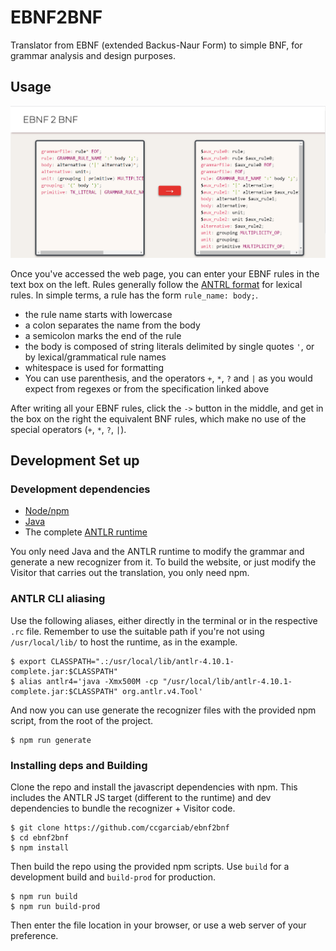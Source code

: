 # EBNF2BNF
Translator from EBNF (extended Backus-Naur Form) to simple BNF, for grammar analysis and design purposes.

## Usage

![grammarizer gui preview](ebnf2bnf_gui_preview.png)

Once you've accessed the web page, you can enter your EBNF rules in the text box on the left. Rules generally follow the [ANTRL format](https://github.com/antlr/antlr4/blob/master/doc/parser-rules.md) for lexical rules. In simple terms, a rule has the form `rule_name: body;`.
* the rule name starts with lowercase
* a colon separates the name from the body
* a semicolon marks the end of the rule
* the body is composed of string literals delimited by single quotes `'`, or by lexical/grammatical rule names
* whitespace is used for formatting
* You can use parenthesis, and the operators `+`, `*`, `?` and `|` as you would expect from regexes or from the specification linked above

After writing all your EBNF rules, click the `->` button in the middle, and get in the box on the right the equivalent BNF rules, which make no use of the special operators (`+`, `*`, `?`, `|`).

## Development Set up

### Development dependencies

* [Node/npm](https://nodejs.org/en/download/)
* [Java](https://openjdk.org/install/)
* The complete [ANTLR runtime](https://www.antlr.org/download.html)

You only need Java and the ANTLR runtime to modify the grammar and generate a new recognizer from it. To build the website, or just modify the Visitor that carries out the translation, you only need npm.

### ANTLR CLI aliasing

Use the following aliases, either directly in the terminal or in the respective `.rc` file. Remember to use the suitable path if you're not using `/usr/local/lib/` to host the runtime, as in the example.

```shell
$ export CLASSPATH=".:/usr/local/lib/antlr-4.10.1-complete.jar:$CLASSPATH"
$ alias antlr4='java -Xmx500M -cp "/usr/local/lib/antlr-4.10.1-complete.jar:$CLASSPATH" org.antlr.v4.Tool'
```

And now you can use generate the recognizer files with the provided npm script, from the root of the project.

```shell
$ npm run generate
```

### Installing deps and Building

Clone the repo and install the javascript dependencies with npm. This includes the ANTLR JS target (different to the runtime) and dev dependencies to bundle the recognizer + Visitor code.

```shell
$ git clone https://github.com/ccgarciab/ebnf2bnf
$ cd ebnf2bnf
$ npm install
```

Then build the repo using the provided npm scripts. Use `build` for a development build and `build-prod` for production.

```shell
$ npm run build
$ npm run build-prod
```

Then enter the file location in your browser, or use a web server of your preference.
